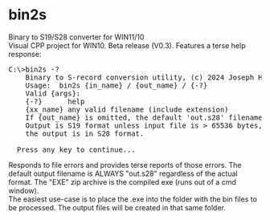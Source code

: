 # bin2s
Binary to S19/S28 converter for WIN11/10<br>
Visual CPP project for WIN10.  Beta release (V0.3).
Features a terse help response:

<pre>
C:\>bin2s -?
	Binary to S-record conversion utility, (c) 2024 Joseph Haas.
	Usage:  bin2s {in_name} / {out_name} / {-?}
	Valid {args}:
	{-?}      help
	{xx_name} any valid filename (include extension)
	If {out_name} is omitted, the default 'out.s28' filename will be used
	Output is S19 format unless input file is > 65536 bytes, in which case
	the output is in S28 format.

  Press any key to continue...
</pre>
Responds to file errors and provides terse reports of those errors.  The default output filename is ALWAYS "out.s28" regardless of the actual format. The "EXE" zip archive is the compiled exe (runs out of a cmd window).<br>
The easiest use-case is to place the .exe into the folder with the bin files to be processed.  The output files will be created in that same folder.
